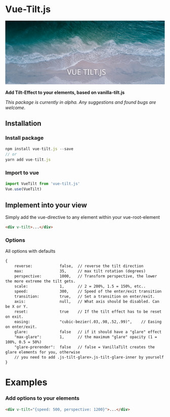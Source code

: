 Vue-Tilt.js
====================

![Vue-Tilt.js](img/vue-tilt.js.png)

**Add Tilt-Effect to your elements, based on vanilla-tilt.js**

*This package is currently in alpha. Any suggestions and found bugs are welcome.*

## Installation

### Install package

```javascript
npm install vue-tilt.js --save
// or
yarn add vue-tilt.js
```
    
### Import to vue

```javascript
import VueTilt from 'vue-tilt.js'
Vue.use(VueTilt)
```

## Implement into your view
Simply add the vue-directive to any element within your vue-root-element

```html
<div v-tilt>...</div>
```
    
### Options

All options with defaults

```
{
    reverse:            false,  // reverse the tilt direction
    max:                35,     // max tilt rotation (degrees)
    perspective:        1000,   // Transform perspective, the lower the more extreme the tilt gets.
    scale:              1,      // 2 = 200%, 1.5 = 150%, etc..
    speed:              300,    // Speed of the enter/exit transition
    transition:         true,   // Set a transition on enter/exit.
    axis:               null,   // What axis should be disabled. Can be X or Y.
    reset:              true    // If the tilt effect has to be reset on exit.
    easing:             "cubic-bezier(.03,.98,.52,.99)",    // Easing on enter/exit.
    glare:              false   // if it should have a "glare" effect
    "max-glare":        1,      // the maximum "glare" opacity (1 = 100%, 0.5 = 50%)
    "glare-prerender":  false   // false = VanillaTilt creates the glare elements for you, otherwise
    // you need to add .js-tilt-glare>.js-tilt-glare-inner by yourself
}
```

# Examples

### Add options to your elements

```html
<div v-tilt="{speed: 500, perspective: 1200}">...</div>
```